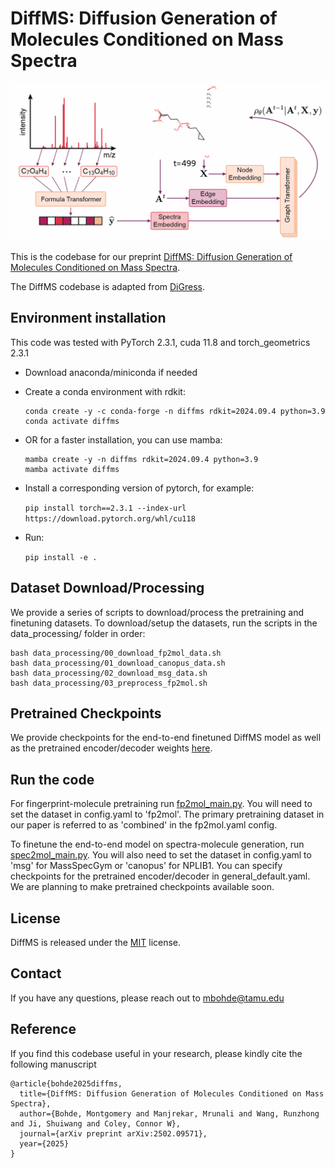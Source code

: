 # DiffMS: Diffusion Generation of Molecules Conditioned on Mass Spectra

![teaser](./figs/diffms-animation.gif)

This is the codebase for our preprint [DiffMS: Diffusion Generation of Molecules Conditioned on Mass Spectra](https://arxiv.org/abs/2502.09571).

The DiffMS codebase is adapted from [DiGress](https://github.com/cvignac/DiGress). 

## Environment installation
This code was tested with PyTorch 2.3.1, cuda 11.8 and torch_geometrics 2.3.1

  - Download anaconda/miniconda if needed
  - Create a conda environment with rdkit:
    
    ```
    conda create -y -c conda-forge -n diffms rdkit=2024.09.4 python=3.9
    conda activate diffms
    ```

  - OR for a faster installation, you can use mamba:

    ```
    mamba create -y -n diffms rdkit=2024.09.4 python=3.9
    mamba activate diffms
    ```
    
  - Install a corresponding version of pytorch, for example: 
    
    ```pip install torch==2.3.1 --index-url https://download.pytorch.org/whl/cu118```

  - Run:
    
    ```pip install -e .```


## Dataset Download/Processing

We provide a series of scripts to download/process the pretraining and finetuning datasets. To download/setup the datasets, run the scripts in the data_processing/ folder in order:

```
bash data_processing/00_download_fp2mol_data.sh
bash data_processing/01_download_canopus_data.sh
bash data_processing/02_download_msg_data.sh
bash data_processing/03_preprocess_fp2mol.sh
```

## Pretrained Checkpoints

We provide checkpoints for the end-to-end finetuned DiffMS model as well as the pretrained encoder/decoder weights [here](https://zenodo.org/records/15122968).

## Run the code
  
For fingerprint-molecule pretraining run [fp2mol_main.py](src/fp2mol_main.py). You will need to set the dataset in config.yaml to 'fp2mol'. The primary pretraining dataset in our paper is referred to as 'combined' in the fp2mol.yaml config. 

To finetune the end-to-end model on spectra-molecule generation, run [spec2mol_main.py](src/spec2mol_main.py). You will also need to set the dataset in config.yaml to 'msg' for MassSpecGym or 'canopus' for NPLIB1. You can specify checkpoints for the pretrained encoder/decoder in general_default.yaml. We are planning to make pretrained checkpoints available soon. 

## License

DiffMS is released under the [MIT](LICENSE.txt) license.

## Contact

If you have any questions, please reach out to mbohde@tamu.edu

## Reference
If you find this codebase useful in your research, please kindly cite the following manuscript
```
@article{bohde2025diffms,
  title={DiffMS: Diffusion Generation of Molecules Conditioned on Mass Spectra},
  author={Bohde, Montgomery and Manjrekar, Mrunali and Wang, Runzhong and Ji, Shuiwang and Coley, Connor W},
  journal={arXiv preprint arXiv:2502.09571},
  year={2025}
}
```

